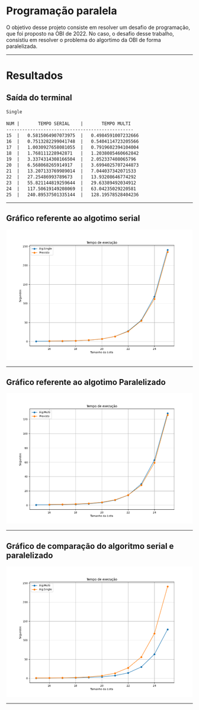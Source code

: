 # Programação paralela

O objetivo desse projeto consiste em resolver um desafio de programação, que foi proposto na OBI de 2022. No caso, o desafio desse trabalho, consistiu em resolver o problema do algortimo da OBI de forma paralelizada.
***

# Resultados

## Saída do terminal
    Single

    NUM |       TEMPO SERIAL    |       TEMPO MULTI
    ------------------------------------------------
    15  |   0.5815064907073975  |   0.4984591007232666
    16  |   0.7513282299041748  |   0.5404114723205566
    17  |   1.0030927658081055  |   0.7919602394104004
    18  |   1.768111228942871   |   1.2038085460662842
    19  |   3.3374314308166504  |   2.052337408065796
    20  |   6.568068265914917   |   3.6994025707244873
    21  |   13.207133769989014  |   7.044037342071533
    22  |   27.25486993789673   |   13.93208646774292
    23  |   55.821144819259644  |   29.63389492034912
    24  |   117.50619149208069  |   63.04235029220581
    25  |   240.89537501335144  |   128.19578528404236

***
  
## Gráfico referente ao algotimo serial
![](imgs/graficoSingle.png)
***

## Gráfico referente ao algotimo Paralelizado
![](imgs/graficoMulti.png)
***

## Gráfico de comparação do algoritmo serial e paralelizado
![](imgs/graficoComparacao.png)
***
